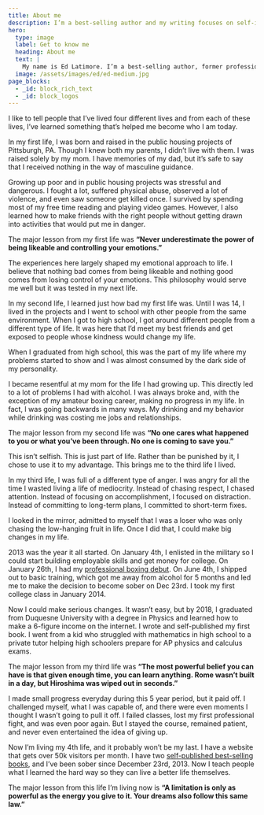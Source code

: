 ```yaml
---
title: About me
description: I’m a best-selling author and my writing focuses on self-improvement and a practical approach to stoic philosophy.
hero:
  type: image
  label: Get to know me
  heading: About me
  text: |
    My name is Ed Latimore. I’m a best-selling author, former professional heavyweight boxer, and competitive chess player. My writing focuses on self-improvement and a practical approach to stoic philosophy.
  image: /assets/images/ed/ed-medium.jpg
page_blocks:
  - _id: block_rich_text
  - _id: block_logos
---
```


I like to tell people that I’ve lived four different lives and from each of these lives, I’ve learned something that’s helped me become who I am today.

In my first life, I was born and raised in the public housing projects of Pittsburgh, PA. Though I knew both my parents, I didn’t live with them. I was raised solely by my mom. I have memories of my dad, but it’s safe to say that I received nothing in the way of masculine guidance.

Growing up poor and in public housing projects was stressful and dangerous. I fought a lot, suffered physical abuse, observed a lot of violence, and even saw someone get killed once. I survived by spending most of my free time reading and playing video games. However, I also learned how to make friends with the right people without getting drawn into activities that would put me in danger.

The major lesson from my first life was **“Never underestimate the power of being likeable and controlling your emotions.”**

The experiences here largely shaped my emotional approach to life. I believe that nothing bad comes from being likeable and nothing good comes from losing control of your emotions. This philosophy would serve me well but it was tested in my next life.

In my second life, I learned just how bad my first life was. Until I was 14, I lived in the projects and I went to school with other people from the same environment. When I got to high school, I got around different people from a different type of life. It was here that I’d meet my best friends and get exposed to people whose kindness would change my life.

When I graduated from high school, this was the part of my life where my problems started to show and I was almost consumed by the dark side of my personality.

I became resentful at my mom for the life I had growing up. This directly led to a lot of problems I had with alcohol. I was always broke and, with the exception of my amateur boxing career, making no progress in my life. In fact, I was going backwards in many ways. My drinking and my behavior while drinking was costing me jobs and relationships.

The major lesson from my second life was **“No one cares what happened to you or what you’ve been through. No one is coming to save you.”**

This isn’t selfish. This is just part of life. Rather than be punished by it, I chose to use it to my advantage. This brings me to the third life I lived.

In my third life, I was full of a different type of anger. I was angry for all the time I wasted living a life of mediocrity. Instead of chasing respect, I chased attention. Instead of focusing on accomplishment, I focused on distraction. Instead of committing to long-term plans, I committed to short-term fixes.

I looked in the mirror, admitted to myself that I was a loser who was only chasing the low-hanging fruit in life. Once I did that, I could make big changes in my life.

2013 was the year it all started. On January 4th, I enlisted in the military so I could start building employable skills and get money for college. On January 26th, I had my [professional boxing debut](https://en.wikipedia.org/wiki/Ed_Latimore). On June 4th, I shipped out to basic training, which got me away from alcohol for 5 months and led me to make the decision to become sober on Dec 23rd. I took my first college class in January 2014.

Now I could make serious changes. It wasn’t easy, but by 2018, I graduated from Duquesne University with a degree in Physics and learned how to make a 6-figure income on the internet. I wrote and self-published my first book. I went from a kid who struggled with mathematics in high school to a private tutor helping high schoolers prepare for AP physics and calculus exams.

The major lesson from my third life was **“The most powerful belief you can have is that given enough time, you can learn anything. Rome wasn’t built in a day, but Hiroshima was wiped out in seconds.”**

I made small progress everyday during this 5 year period, but it paid off. I challenged myself, what I was capable of, and there were even moments I thought I wasn’t going to pull it off. I failed classes, lost my first professional fight, and was even poor again. But I stayed the course, remained patient, and never even entertained the idea of giving up.

Now I’m living my 4th life, and it probably won’t be my last. I have a website that gets over 50k visitors per month. I have two [self-published best-selling books](https://www.amazon.com/Ed-Latimore/e/B01M158PKD/tag=httpedwardc07-20), and I’ve been sober since December 23rd, 2013. Now I teach people what I learned the hard way so they can live a better life themselves.

The major lesson from this life I’m living now is **“A limitation is only as powerful as the energy you give to it. Your dreams also follow this same law.”**